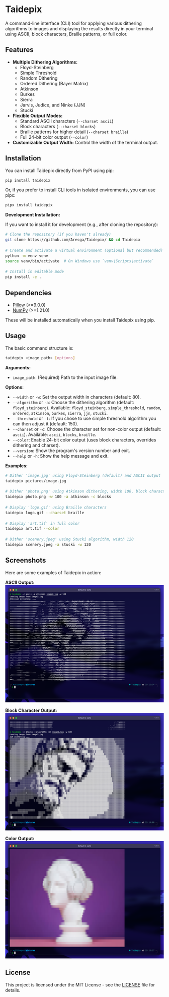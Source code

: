 # Taidepix

A command-line interface (CLI) tool for applying various dithering algorithms to images and displaying the results directly in your terminal using ASCII, block characters, Braille patterns, or full color.

## Features

*   **Multiple Dithering Algorithms:**
    *   Floyd-Steinberg
    *   Simple Threshold
    *   Random Dithering
    *   Ordered Dithering (Bayer Matrix)
    *   Atkinson
    *   Burkes
    *   Sierra
    *   Jarvis, Judice, and Ninke (JJN)
    *   Stucki
*   **Flexible Output Modes:**
    *   Standard ASCII characters (`--charset ascii`)
    *   Block characters (`--charset blocks`)
    *   Braille patterns for higher detail (`--charset braille`)
    *   Full 24-bit color output (`--color`)
*   **Customizable Output Width:** Control the width of the terminal output.

## Installation

You can install Taidepix directly from PyPI using pip:

```bash
pip install taidepix
```

Or, if you prefer to install CLI tools in isolated environments, you can use pipx:

```bash
pipx install taidepix
```

**Development Installation:**

If you want to install it for development (e.g., after cloning the repository):

```bash
# Clone the repository (if you haven't already)
git clone https://github.com/Aresga/Taidepix/ && cd Taidepix

# Create and activate a virtual environment (optional but recommended)
python -m venv venv
source venv/bin/activate  # On Windows use `venv\Scripts\activate`

# Install in editable mode
pip install -e .
```

## Dependencies

*   [Pillow](https://python-pillow.org/) (>=9.0.0)
*   [NumPy](https://numpy.org/) (>=1.21.0)

These will be installed automatically when you install Taidepix using pip.

## Usage

The basic command structure is:

```bash
taidepix <image_path> [options]
```

**Arguments:**

*   `image_path`: (Required) Path to the input image file.

**Options:**

*   `--width` or `-w`: Set the output width in characters (default: 80).
*   `--algorithm` or `-a`: Choose the dithering algorithm (default: `floyd_steinberg`). Available: `floyd_steinberg`, `simple_threshold`, `random`, `ordered`, `atkinson`, `burkes`, `sierra`, `jjn`, `stucki`.
*   `--threshold` or `-t`: If you chose to use simple threshold algorithm you can then adjust it (default: 150).
*   `--charset` or `-c`: Choose the character set for non-color output (default: `ascii`). Available: `ascii`, `blocks`, `braille`.
*   `--color`: Enable 24-bit color output (uses block characters, overrides dithering and charset).
*   `--version`: Show the program's version number and exit.
*   `--help` or `-h`: Show the help message and exit.

**Examples:**

```bash
# Dither 'image.jpg' using Floyd-Steinberg (default) and ASCII output
taidepix pictures/image.jpg

# Dither 'photo.png' using Atkinson dithering, width 100, block characters
taidepix photo.png -w 100 -a atkinson -c blocks

# Display 'logo.gif' using Braille characters
taidepix logo.gif --charset braille

# Display 'art.tif' in full color
taidepix art.tif --color

# Dither 'scenery.jpeg' using Stucki algorithm, width 120
taidepix scenery.jpeg -a stucki -w 120
```

## Screenshots

Here are some examples of Taidepix in action:

**ASCII Output:**
![Taidepix ASCII output example](screenshots/Screenshot%202025-04-27%20at%2019.12.39.png)

**Block Character Output:**
![Taidepix Block character output example](screenshots/Screenshot%202025-04-27%20at%2019.14.09.png)

**Color Output:**
![Taidepix Color output example](screenshots/Screenshot%202025-04-27%20at%2019.15.24.png)

## License

This project is licensed under the MIT License - see the [LICENSE](LICENSE) file for details.
